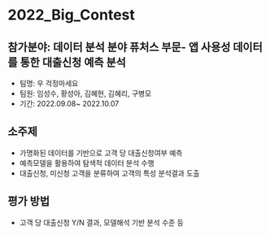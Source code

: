 # 2022_Big_Contest
## 참가분야: 데이터 분석 분야 퓨처스 부문- 앱 사용성 데이터를 통한 대출신청 예측 분석
- 팀명: 우 걱정마세요
- 팀원: 임성수, 황성아, 김혜현, 김혜리, 구병모
- 기간: 2022.09.08~ 2022.10.07

## 소주제
- 가명화된 데이터를 기반으로 고객 당 대출신청여부 예측
- 예측모델을 활용하여 탐색적 데이터 분석 수행
- 대출신청, 미신청 고객을 분류하여 고객의 특성 분석결과 도출

## 평가 방법
- 고객 당 대출신청 Y/N 결과, 모델해석 기반 분석 수준 등
